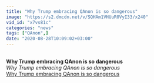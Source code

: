 ```yaml
---
title: "Why Trump embracing QAnon is so dangerous"
image: "https://s2.dmcdn.net/v/SQHAm1VHUuR0VyI33/x240"
vid_id: "x7vs81c"
categories: "news"
tags: ["QAnon",]
date: "2020-08-28T10:09:02+03:00"
---
```

<br><b>Why Trump embracing QAnon is so dangerous</b><br> <i>Why Trump embracing QAnon is so dangerous</i><br> <u>Why Trump embracing QAnon is so dangerous</u>
